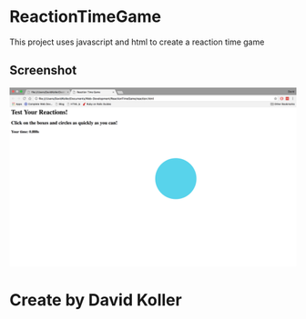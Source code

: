 ReactionTimeGame
=================================

This project uses javascript and html to create a reaction time game

## Screenshot
[![IMAGE ALT TEXT HERE](https://github.com/kolldavi/Web-Development/blob/master/ReactionTimeGame/ScreenShot.png?raw=true)](http://www.dkoller.com/Web-Development/ReactionTimeGame/index.html)

Create by David Koller
=======================
